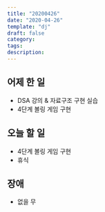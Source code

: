 ```yaml
---
title: "20200426"
date: "2020-04-26"
template: "dj"
draft: false
category:
tags:
description:
---
```


## 어제 한 일

* DSA 강의 & 자료구조 구현 실습
* 4단계 볼링 게임 구현

## 오늘 할 일

* 4단계 볼링 게임 구현
* 휴식

## 장애

* 없을 무
